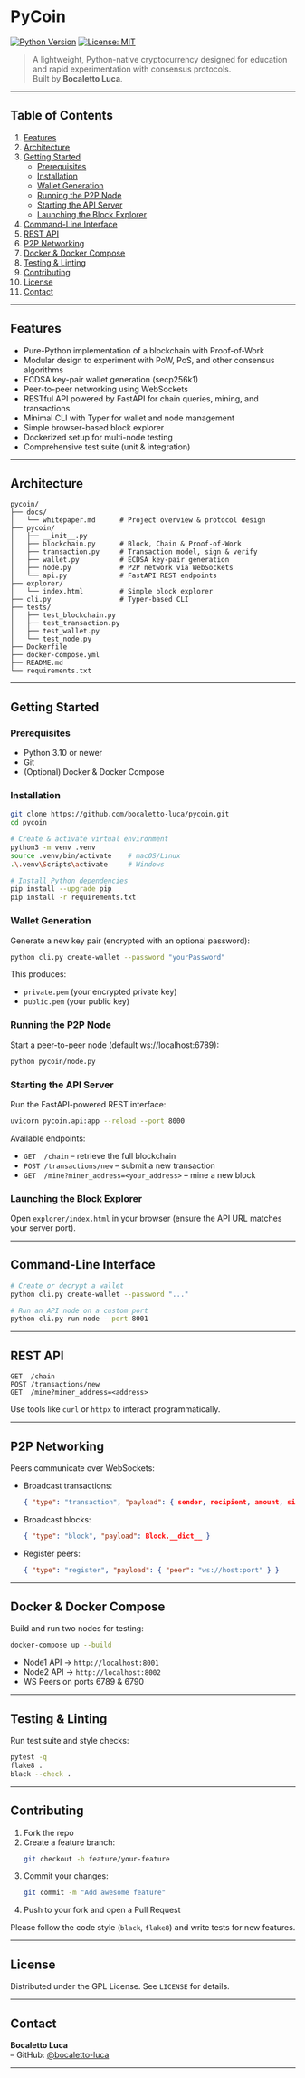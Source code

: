 # PyCoin

[![Python Version](https://img.shields.io/badge/python-3.10%2B-blue)](https://www.python.org/)
[![License: MIT](https://img.shields.io/badge/license-MIT-green)](LICENSE)

> A lightweight, Python-native cryptocurrency designed for education and rapid experimentation with consensus protocols.  
> Built by **Bocaletto Luca**.

---

## Table of Contents

1. [Features](#features)  
2. [Architecture](#architecture)  
3. [Getting Started](#getting-started)  
   - [Prerequisites](#prerequisites)  
   - [Installation](#installation)  
   - [Wallet Generation](#wallet-generation)  
   - [Running the P2P Node](#running-the-p2p-node)  
   - [Starting the API Server](#starting-the-api-server)  
   - [Launching the Block Explorer](#launching-the-block-explorer)  
4. [Command-Line Interface](#command-line-interface)  
5. [REST API](#rest-api)  
6. [P2P Networking](#p2p-networking)  
7. [Docker & Docker Compose](#docker--docker-compose)  
8. [Testing & Linting](#testing--linting)  
9. [Contributing](#contributing)  
10. [License](#license)  
11. [Contact](#contact)

---

## Features

- Pure-Python implementation of a blockchain with Proof-of-Work  
- Modular design to experiment with PoW, PoS, and other consensus algorithms  
- ECDSA key-pair wallet generation (secp256k1)  
- Peer-to-peer networking using WebSockets  
- RESTful API powered by FastAPI for chain queries, mining, and transactions  
- Minimal CLI with Typer for wallet and node management  
- Simple browser-based block explorer  
- Dockerized setup for multi-node testing  
- Comprehensive test suite (unit & integration)

---

## Architecture

```
pycoin/
├── docs/                  
│   └── whitepaper.md      # Project overview & protocol design
├── pycoin/                
│   ├── __init__.py        
│   ├── blockchain.py      # Block, Chain & Proof-of-Work  
│   ├── transaction.py     # Transaction model, sign & verify  
│   ├── wallet.py          # ECDSA key-pair generation  
│   ├── node.py            # P2P network via WebSockets  
│   └── api.py             # FastAPI REST endpoints  
├── explorer/              
│   └── index.html         # Simple block explorer  
├── cli.py                 # Typer-based CLI  
├── tests/                 
│   ├── test_blockchain.py  
│   ├── test_transaction.py 
│   ├── test_wallet.py     
│   └── test_node.py       
├── Dockerfile             
├── docker-compose.yml     
├── README.md              
└── requirements.txt       
```

---

## Getting Started

### Prerequisites

- Python 3.10 or newer  
- Git  
- (Optional) Docker & Docker Compose  

### Installation

```bash
git clone https://github.com/bocaletto-luca/pycoin.git
cd pycoin

# Create & activate virtual environment
python3 -m venv .venv
source .venv/bin/activate    # macOS/Linux
.\.venv\Scripts\activate     # Windows

# Install Python dependencies
pip install --upgrade pip
pip install -r requirements.txt
```

### Wallet Generation

Generate a new key pair (encrypted with an optional password):

```bash
python cli.py create-wallet --password "yourPassword"
```

This produces:
- `private.pem` (your encrypted private key)  
- `public.pem`  (your public key)

### Running the P2P Node

Start a peer-to-peer node (default ws://localhost:6789):

```bash
python pycoin/node.py
```

### Starting the API Server

Run the FastAPI-powered REST interface:

```bash
uvicorn pycoin.api:app --reload --port 8000
```

Available endpoints:

- `GET  /chain` – retrieve the full blockchain  
- `POST /transactions/new` – submit a new transaction  
- `GET  /mine?miner_address=<your_address>` – mine a new block  

### Launching the Block Explorer

Open `explorer/index.html` in your browser (ensure the API URL matches your server port).

---

## Command-Line Interface

```bash
# Create or decrypt a wallet
python cli.py create-wallet --password "..."

# Run an API node on a custom port
python cli.py run-node --port 8001
```

---

## REST API

```http
GET  /chain
POST /transactions/new
GET  /mine?miner_address=<address>
```

Use tools like `curl` or `httpx` to interact programmatically.

---

## P2P Networking

Peers communicate over WebSockets:

- Broadcast transactions:  
  ```json
  { "type": "transaction", "payload": { sender, recipient, amount, signature } }
  ```
- Broadcast blocks:  
  ```json
  { "type": "block", "payload": Block.__dict__ }
  ```
- Register peers:  
  ```json
  { "type": "register", "payload": { "peer": "ws://host:port" } }
  ```

---

## Docker & Docker Compose

Build and run two nodes for testing:

```bash
docker-compose up --build
```

- Node1 API → `http://localhost:8001`  
- Node2 API → `http://localhost:8002`  
- WS Peers on ports 6789 & 6790  

---

## Testing & Linting

Run test suite and style checks:

```bash
pytest -q
flake8 .
black --check .
```

---

## Contributing

1. Fork the repo  
2. Create a feature branch:  
   ```bash
   git checkout -b feature/your-feature
   ```  
3. Commit your changes:  
   ```bash
   git commit -m "Add awesome feature"
   ```  
4. Push to your fork and open a Pull Request  

Please follow the code style (`black`, `flake8`) and write tests for new features.

---

## License

Distributed under the GPL License. See `LICENSE` for details.

---

## Contact

**Bocaletto Luca**  
– GitHub: [@bocaletto-luca](https://github.com/bocaletto-luca)  

---
